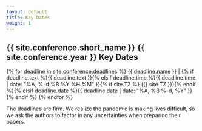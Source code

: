 ```yaml
---
layout: default 
title: Key Dates
weight: 1
---
```



## {{ site.conference.short_name }} {{ site.conference.year }} Key Dates 


{% for deadline in site.conference.deadlines %} {{ deadline.name }} | {% if deadline.text %}{{ deadline.text }}{% elsif deadline.time %}<time datetime="{{ deadline.time }}">{{ deadline.time | date: "%A, %-d %B %Y %H:%M" }}{% if site.TZ %} ({{ site.TZ }}){% endif %}</time>{% elsif deadline.date %}<time datetime="{{ deadline.date }}">{{ deadline.date | date: "%A, %B %-d, %Y" }}</time>{% endif %}
{% endfor %}

The deadlines are firm. We realize the pandemic is making lives difficult, so
we ask the authors to factor in any uncertainties when preparing their papers.


